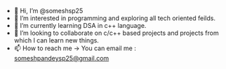 - 👋 Hi, I’m @someshsp25
- 👀 I’m interested in programming and exploring all tech oriented feilds.
- 🌱 I’m currently learning DSA in c++ language.
- 💞️ I’m looking to collaborate on c/c++ based projects and projects from which I can learn new things.
- 📫 How to reach me -> You can email me : someshpandeysp25@gmail.com

<!---
someshsp25/someshsp25 is a ✨ special ✨ repository because its `README.md` (this file) appears on your GitHub profile.
You can click the Preview link to take a look at your changes.
--->
